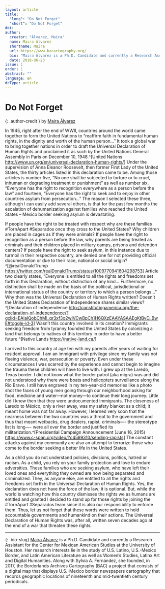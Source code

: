 ```yaml
---
layout: article
title: 
  "long": "Do Not Forget"
  "short": "Do Not Forget"
doi:
author: 
  creator: "Álvarez, Maira"
  name: Maira Álvarez
  shortname: Maira
  url: https://www.bacartography.org/
  bio: "Maira Álvarez is a Ph.D. Candidate and currently a Research Assistant for the Center for Mexican American Studies  at the University of Houston."
  date: 2018-06-23
issue: 1
order: 1
abstract: ""
language: en
dcType: article
---
```


# Do Not Forget

{: .author-credit }
by [Maira Álvarez](https://www.bacartography.org/)

In 1945, right after the end of WWII, countries around the world came together to form the United Nations to “reaffirm faith in fundamental human rights, in the dignity and worth of the human person…” It took a global war to bring together nations in order to draft the Universal Declaration of Human Rights and proclaimed it as such by the United Nations General Assembly in Paris on December 10, 1948.^[United Nations http://www.un.org/en/universal-declaration-human-rights/] Under the supervision of Anna Eleanor Roosevelt, then former First Lady of the United States, the thirty articles listed in this declaration came to be. Among those articles is number five, “No one shall be subjected to torture or to cruel, inhuman or degrading treatment or punishment” as well as number six, “Everyone has the right to recognition everywhere as a person before the law” and fourteen, “Everyone has the right to seek and to enjoy in other countries asylum from persecution…” The reason I selected these three, although I can easily add several others, is that for the past few months the escalation of dehumanization against families who reached the United States – Mexico border seeking asylum is devastating. 

If people have the right to be treated with respect why are these families #TornApart #Separados once they cross to the United States? Why children are placed in cages as if they were animals? If people have the right to recognition as a person before the law, why parents are being treated as criminals and their children placed in military camps, prisons and detention centers? If people have the right to seek asylum, in this instance due to turmoil in their respective country, are denied one for not providing official documentation or due to their race, national or social origin?^[@realDonaldTrump https://twitter.com/realDonaldTrump/status/1009770941604298753] Article two clearly states, “Everyone is entitled to all the rights and freedoms set forth in this Declaration, without distinction of any kind… Furthermore, no distinction shall be made on the basis of the political, jurisdictional or international status of the country or territory to which a person belongs...” Why then was the Universal Declaration of Human Rights written? Doesn’t the United States Declaration of Independence shares similar views?^[Declaration of Independence http://constitutingamerica.org/the-declaration-of-independence/?gclid=EAIaIQobChMI_qr3xf3o2wIVCwBpCh1H6QXzEAAYASAAEgKtBvD_BwE#toggle-id-3] Wasn’t this country involved in its creation? Immigrants seeking freedom from tyranny founded the United States by colonizing a land that belongs to natives of this territory in order to have a better future.^[Native Lands https://native-land.ca/] 

I arrived to this country at age ten with my parents after years of waiting for resident approval. I am an immigrant with privilege since my family was not fleeing violence, war, persecution or poverty. Even under these circumstances I was scarred by the experience and cannot begin to imagine the trauma these children will have to live with. I grew up at the Laredo, Texas border. I did not know what the border patrol (aka migra) was and did not understood why there were boats and helicopters surveillance along the Río Bravo. I still have engraved in my ten-year-old memories like a photo shot the faces of young men going through our neighborhood asking for food, medicine and water—not money—to continue their long journey. Little did I know then that they were undocumented immigrants. The closeness of Laredo to México, only a river away, was my safety blanket as a child; it meant home was not far away. However, I learned very soon that the nearness between the two countries was a threat to the government and thus that meant wetbacks, drug dealers, rapist, criminals—- the stereotype list is long—- were all over the border and justified its militarization.^[Presidential Campaign Announcement (June 16, 2015) https://www.c-span.org/video/?c4599310/sending-rapists] The constant attacks against my community are also an attempt to terrorize those who come to the border seeking a better life in the United States. 

As a child you do not understand policies, divisions, politics, hatred or racism. As a child, you rely on your family protection and love to endure adversities. These families who are seeking asylum, who have left their loved ones and everything they owned are now being separated and criminalized. They, as anyone else, are entitled to all the rights and freedoms set forth in the Universal Declaration of Human Rights. Yes, the declaration does not have the force of the law; it is optional. But, while the world is watching how this country dismisses the rights we as humans are entitled and granted I decided to stand up for those rights by joining the #TornApart #Separados team since it is also our responsibility to enforce them. Thus, let us not forget that these words were written to hold accountable governments and humankind on their actions. The Universal Declaration of Human Rights was, after all, written seven decades ago at the end of a war that threaten these rights.

---

{: .bio-slug}
[Maira Álvarez](https://www.bacartography.org/) is a Ph.D. Candidate and currently a Research Assistant for the Center for Mexican American Studies  at the University of Houston. Her research interests lie in the study of U.S. Latino, U.S.-Mexico Border, and Latin American Literature as well as Women’s Studies, Latinx Art and Digital Humanities. Along with Sylvia A. Fernández, she founded, in 2017, the Borderlands Archives Cartography (BAC) a project that consists of a digital map that displays U.S.-Mexico border newspapers cartography that records geographic locations of nineteenth and mid-twentieth century periodicals.


